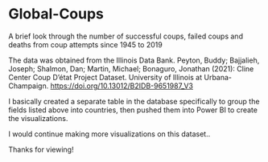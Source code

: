# Global-Coups
A brief look through the number of successful coups, failed coups and deaths from coup attempts since 1945 to 2019

The data was obtained from the Illinois Data Bank.
 Peyton, Buddy; Bajjalieh, Joseph; Shalmon, Dan; Martin, Michael; Bonaguro, Jonathan (2021): Cline Center Coup D’état Project Dataset. University of Illinois at Urbana-Champaign. https://doi.org/10.13012/B2IDB-9651987_V3
 
 I  basically created a separate table in the database specifically to group the fields listed above into countries, then pushed them into Power BI to create the visualizations.
 
 I would continue making more visualizations on this dataset..
 
 Thanks for viewing!
